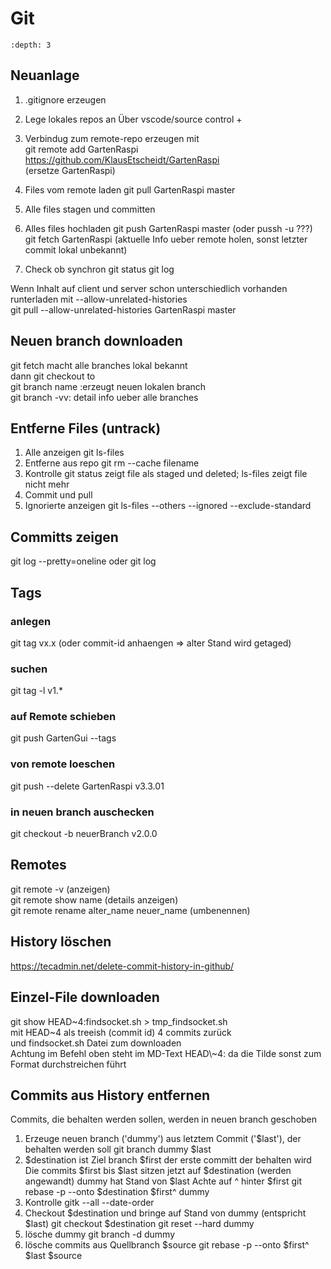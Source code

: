 # Git

```{contents} Inhalt
:depth: 3
```

## Neuanlage
1. .gitignore erzeugen

2. Lege lokales repos an
Über vscode/source control +

3. Verbindug zum remote-repo erzeugen mit  
git remote add GartenRaspi https://github.com/KlausEtscheidt/GartenRaspi  
(ersetze GartenRaspi)

4. Files vom remote laden
git pull GartenRaspi master

5. Alle files stagen und committen

6. Alles files hochladen
git push GartenRaspi master (oder pussh -u ???)  
git fetch GartenRaspi (aktuelle Info ueber remote holen, sonst letzter commit lokal unbekannt)

7. Check ob synchron
git status
git log

Wenn Inhalt auf client und server schon unterschiedlich vorhanden runterladen mit --allow-unrelated-histories  
git pull --allow-unrelated-histories GartenRaspi master

## Neuen branch downloaden
git fetch macht alle branches lokal bekannt  
dann git checkout to  
git branch name :erzeugt neuen lokalen branch  
git branch -vv: detail info ueber alle branches

## Entferne Files (untrack)
1. Alle anzeigen 
git ls-files
2. Entferne aus repo
git rm --cache filename
3. Kontrolle
git status zeigt file als staged und deleted; ls-files zeigt file nicht mehr
4. Commit und pull
3. Ignorierte anzeigen
git ls-files --others --ignored --exclude-standard

## Committs zeigen
git log --pretty=oneline
oder 
git log

## Tags
### anlegen
git tag vx.x (oder commit-id anhaengen => alter Stand wird getaged)    
### suchen
git tag -l v1.*
### auf Remote schieben
git push GartenGui --tags
### von remote loeschen
git push --delete GartenRaspi v3.3.01
### in neuen branch auschecken
git checkout -b neuerBranch v2.0.0

## Remotes
git remote -v (anzeigen)  
git remote show name (details anzeigen)  
git remote rename alter_name neuer_name (umbenennen)

## History löschen
https://tecadmin.net/delete-commit-history-in-github/

## Einzel-File downloaden
git show HEAD\~4:findsocket.sh > tmp_findsocket.sh  
mit HEAD~4 als treeish (commit id) 4 commits zurück  
und findsocket.sh Datei zum downloaden  
Achtung im Befehl oben steht im MD-Text HEAD\\\~4: da die Tilde sonst zum Format durchstreichen führt 

## Commits aus History entfernen
Commits, die behalten werden sollen, werden in neuen branch geschoben
1. Erzeuge neuen branch ('dummy') aus letztem Commit ('$last'), der behalten werden soll
git branch dummy $last
2. $destination ist Ziel branch $first der erste committ der behalten wird
  Die commits $first bis $last  sitzen jetzt auf $destination (werden angewandt)
  dummy hat Stand von $last
  Achte auf ^ hinter $first
git rebase -p --onto $destination $first^ dummy
3. Kontrolle 
gitk --all --date-order
4. Checkout $destination und bringe auf Stand von dummy (entspricht $last)
git checkout $destination
git reset --hard dummy
5. lösche dummy
git branch -d dummy
6. lösche commits aus Quellbranch $source
git rebase -p --onto $first^ $last $source
